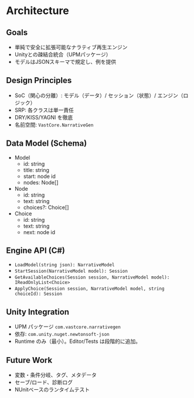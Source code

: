 # Architecture

## Goals
- 単純で安全に拡張可能なナラティブ再生エンジン
- Unityとの疎結合統合（UPMパッケージ）
- モデルはJSONスキーマで規定し、例を提供

## Design Principles
- SoC（関心の分離）: モデル（データ）/ セッション（状態）/ エンジン（ロジック）
- SRP: 各クラスは単一責任
- DRY/KISS/YAGNI を徹底
- 名前空間: `VastCore.NarrativeGen`

## Data Model (Schema)
- Model
  - id: string
  - title: string
  - start: node id
  - nodes: Node[]
- Node
  - id: string
  - text: string
  - choices?: Choice[]
- Choice
  - id: string
  - text: string
  - next: node id

## Engine API (C#)
- `LoadModel(string json): NarrativeModel`
- `StartSession(NarrativeModel model): Session`
- `GetAvailableChoices(Session session, NarrativeModel model): IReadOnlyList<Choice>`
- `ApplyChoice(Session session, NarrativeModel model, string choiceId): Session`

## Unity Integration
- UPM パッケージ `com.vastcore.narrativegen`
- 依存: `com.unity.nuget.newtonsoft-json`
- Runtime のみ（最小）。Editor/Tests は段階的に追加。

## Future Work
- 変数・条件分岐、タグ、メタデータ
- セーブ/ロード、診断ログ
- NUnitベースのランタイムテスト
